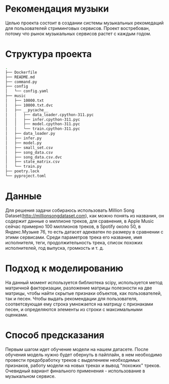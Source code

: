 # Рекомендация музыки

Целью проекта состоит в создании системы музыкальных рекомедаций для пользователей стриминговых сервисов. Проект востребован, потому что рынок музыкальных сервисов растет с каждым годом.
# Структура проекта
```bash
.
├── Dockerfile
├── README.md
├── command.py
├── config
│   └── config.yaml
├── music
│   ├── 10000.txt
│   ├── 10000.txt.dvc
│   ├── __pycache__
│   │   ├── data_loader.cpython-311.pyc
│   │   ├── infer.cpython-311.pyc
│   │   ├── model.cpython-311.pyc
│   │   └── train.cpython-311.pyc
│   ├── data_loader.py
│   ├── infer.py
│   ├── model.py
│   ├── small_set.csv
│   ├── song_data.csv
│   ├── song_data.csv.dvc
│   ├── state_matrix.csv
│   └── train.py
├── poetry.lock
└── pyproject.toml
```
# Данные
Для решения задачи собираюсь использовать Million Song Dataset(http://millionsongdataset.com), как можно понять из названия, он содержит данные о миллионе треков, для сравнения, в Apple Music сейчас примерно 100 миллионов треков, в Spotify около 50, в Яндекс.Музыке 76, то есть датасет адекватен по размеру в сравнении с этими сервисами. Среди параметров трека его название, имя исполнителя, теги, продолжительность трека, список похожих исполнителей, год выпуска, громкость и т. д.
# Подход к моделированию
На данный момент используется библиотека scipy, используется метод матричной факторизации, разложение матрицы полезности на две матрицы, чтобы найти скрытые признаки объектов, как пользователей, так и песен. Чтобы выдать рекомендации для пользователя, соответсвующая ему строка умножается на матрицу с признаками песен, и определяются элементы из строки с максимальными оценками. 
# Способ предсказания
Первым шагом идет обучение модели на нашем датасете. После обучения модель нужно будет обернуть в пайплайн, в нем необходимо провести предобработку треков с выделением необходимых признаков, работу модели на новых треках и вывод "похожих" треков. Очевидный вариант финального применения - использование в музыкальном сервисе.
